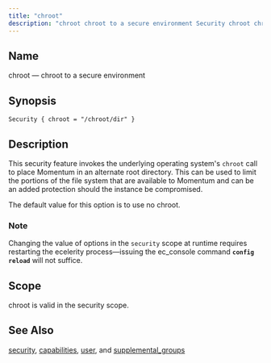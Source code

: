 ```yaml
---
title: "chroot"
description: "chroot chroot to a secure environment Security chroot chroot dir This security feature invokes the underlying operating system's chroot call to place Momentum in an alternate root directory This can be used to limit the portions of the file system that are available to Momentum and can be an added..."
---
```


<a name="conf.ref.chroot"></a> 
## Name

chroot — chroot to a secure environment

## Synopsis

`Security { chroot = "/chroot/dir" }`

<a name="idp23748272"></a> 
## Description

This security feature invokes the underlying operating system's `chroot` call to place Momentum in an alternate root directory. This can be used to limit the portions of the file system that are available to Momentum and can be an added protection should the instance be compromised.

The default value for this option is to use no chroot.

### Note

Changing the value of options in the `security` scope at runtime requires restarting the ecelerity process—issuing the ec_console command **`config reload`**         will not suffice.

<a name="idp23753232"></a> 
## Scope

chroot is valid in the security scope.

<a name="idp23755056"></a> 
## See Also

[security](conf.ref.security "security"), [capabilities](conf.ref.capabilities "capabilities"), [user](conf.ref.user "user"), and [supplemental_groups](conf.ref.supplemental_groups "supplemental_groups")